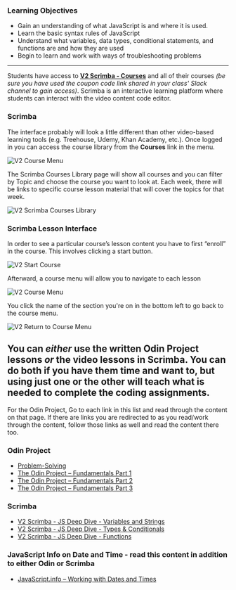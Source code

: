 ### Learning Objectives
 - Gain an understanding of what JavaScript is and where it is used.
 - Learn the basic syntax rules of JavaScript
 - Understand what variables, data types, conditional statements, and functions are and how they are used
 - Begin to learn and work with ways of troubleshooting problems

***

Students have access to **[V2 Scrimba - Courses](https://v2.scrimba.com/courses)** and all of their courses _(be sure you have used the coupon code link shared in your class' Slack channel to gain access)_. Scrimba is an interactive learning platform where students can interact with the video content code editor.  

### Scrimba

The interface probably will look a little different than other video-based learning tools (e.g. Treehouse, Udemy, Khan Academy, etc.). Once logged in you can access the course library from the **Courses** link in the menu. 

![V2 Course Menu](https://github.com/Code-the-Dream-School/intro-to-programming-2024/blob/0431b040aa24c477fb906fe1842119219790a7af/v2Scrimba%20Course%20Menu.png?raw=true)

The Scrimba Courses Library page will show all courses and you can filter by Topic and choose the course you want to look at. Each week, there will be links to specific course lesson material that will cover the topics for that week.

![V2 Scrimba Courses Library](https://github.com/Code-the-Dream-School/intro-to-programming-2024/blob/42d3c9f76a9f807f7e8f10ab508a883a0d080437/v2Scrimba%20Courses.png?raw=true)


### Scrimba Lesson Interface

In order to see a particular course’s lesson content you have to first “enroll” in the course. This involves clicking a start button.

![V2 Start Course](https://github.com/Code-the-Dream-School/intro-to-programming-2024/blob/8b10eb42b737412ad320d91c40cafe41bc8699a9/v2Scrimba%20Start%20Course.png?raw=true)

Afterward, a course menu will allow you to navigate to each lesson

![V2 Course Menu](https://github.com/Code-the-Dream-School/intro-to-programming-2024/blob/249e6d0521e5536abe9160f0a7c8d54033113035/v2Scrimba%20Individual%20Course%20Menu.png?raw=true)

You click the name of the section you're on in the bottom left to go back to the course menu.

![V2 Return to Course Menu](https://github.com/Code-the-Dream-School/intro-to-programming-2024/blob/249e6d0521e5536abe9160f0a7c8d54033113035/v2Scrimba%20get%20back%20to%20menu.png?raw=true)


## You can _either_ use the written Odin Project lessons _or_ the video lessons in Scrimba. You can do both if you have them time and want to, but using just one or the other will teach what is needed to complete the coding assignments.
For the Odin Project, Go to each link in this list and read through the content on that page. If there are links you are redirected to as you read/work through the content, follow those links as well and read the content there too.

### Odin Project
- [Problem-Solving](https://github.com/Code-the-Dream-School/intro-to-programming-2025/wiki/Problem-Solving)
- [The Odin Project – Fundamentals Part 1](https://www.theodinproject.com/paths/foundations/courses/foundations/lessons/fundamentals-part-1)
- [The Odin Project – Fundamentals Part 2](https://www.theodinproject.com/paths/foundations/courses/foundations/lessons/fundamentals-part-2)
- [The Odin Project – Fundamentals Part 3](https://www.theodinproject.com/paths/foundations/courses/foundations/lessons/fundamentals-part-3)

### Scrimba
- [V2 Scrimba - JS Deep Dive - Variables and Strings](https://v2.scrimba.com/javascript-deep-dive-c0a/~04)
- [V2 Scrimba - JS Deep Dive - Types & Conditionals](https://v2.scrimba.com/javascript-deep-dive-c0a/~0g)
- [V2 Scrimba - JS Deep Dive - Functions](https://v2.scrimba.com/javascript-deep-dive-c0a/~0q)

### JavaScript Info on Date and Time - read this content in addition to either Odin or Scrimba
- [JavaScript.info – Working with Dates and Times](https://javascript.info/date)
